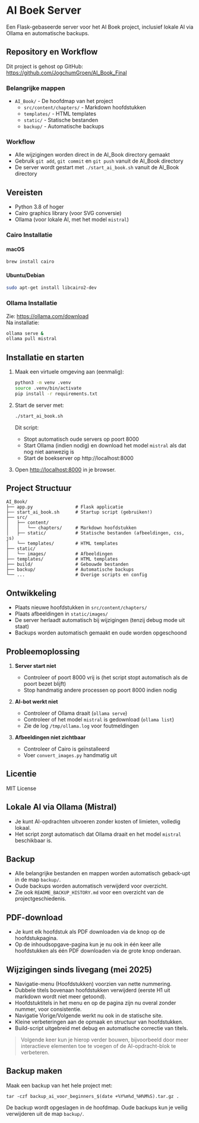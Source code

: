 # AI Boek Server

Een Flask-gebaseerde server voor het AI Boek project, inclusief lokale AI via Ollama en automatische backups.

## Repository en Workflow

Dit project is gehost op GitHub: https://github.com/JogchumGroen/AI_Book_Final

### Belangrijke mappen
- `AI_Book/` - De hoofdmap van het project
  - `src/content/chapters/` - Markdown hoofdstukken
  - `templates/` - HTML templates
  - `static/` - Statische bestanden
  - `backup/` - Automatische backups

### Workflow
- Alle wijzigingen worden direct in de AI_Book directory gemaakt
- Gebruik `git add`, `git commit` en `git push` vanuit de AI_Book directory
- De server wordt gestart met `./start_ai_book.sh` vanuit de AI_Book directory

## Vereisten

- Python 3.8 of hoger
- Cairo graphics library (voor SVG conversie)
- Ollama (voor lokale AI, met het model `mistral`)

### Cairo Installatie

#### macOS
```bash
brew install cairo
```

#### Ubuntu/Debian
```bash
sudo apt-get install libcairo2-dev
```

### Ollama Installatie

Zie: https://ollama.com/download  
Na installatie:  
```bash
ollama serve &
ollama pull mistral
```

## Installatie en starten

1. Maak een virtuele omgeving aan (eenmalig):
   ```bash
   python3 -m venv .venv
   source .venv/bin/activate
   pip install -r requirements.txt
   ```
2. Start de server met:
   ```bash
   ./start_ai_book.sh
   ```
   Dit script:
   - Stopt automatisch oude servers op poort 8000
   - Start Ollama (indien nodig) en download het model `mistral` als dat nog niet aanwezig is
   - Start de boekserver op http://localhost:8000

3. Open [http://localhost:8000](http://localhost:8000) in je browser.

## Project Structuur

```
AI_Book/
├── app.py                # Flask applicatie
├── start_ai_book.sh      # Startup script (gebruiken!)
├── src/
│   ├── content/
│   │   └── chapters/     # Markdown hoofdstukken
│   ├── static/           # Statische bestanden (afbeeldingen, css, js)
│   └── templates/        # HTML templates
├── static/
│   └── images/           # Afbeeldingen
├── templates/            # HTML templates
├── build/                # Gebouwde bestanden
├── backup/               # Automatische backups
└── ...                   # Overige scripts en config
```

## Ontwikkeling

- Plaats nieuwe hoofdstukken in `src/content/chapters/`
- Plaats afbeeldingen in `static/images/`
- De server herlaadt automatisch bij wijzigingen (tenzij debug mode uit staat)
- Backups worden automatisch gemaakt en oude worden opgeschoond

## Probleemoplossing

1. **Server start niet**
   - Controleer of poort 8000 vrij is (het script stopt automatisch als de poort bezet blijft)
   - Stop handmatig andere processen op poort 8000 indien nodig

2. **AI-bot werkt niet**
   - Controleer of Ollama draait (`ollama serve`)
   - Controleer of het model `mistral` is gedownload (`ollama list`)
   - Zie de log `/tmp/ollama.log` voor foutmeldingen

3. **Afbeeldingen niet zichtbaar**
   - Controleer of Cairo is geïnstalleerd
   - Voer `convert_images.py` handmatig uit

## Licentie

MIT License

## Lokale AI via Ollama (Mistral)

- Je kunt AI-opdrachten uitvoeren zonder kosten of limieten, volledig lokaal.
- Het script zorgt automatisch dat Ollama draait en het model `mistral` beschikbaar is.

## Backup
- Alle belangrijke bestanden en mappen worden automatisch geback-upt in de map `backup/`.
- Oude backups worden automatisch verwijderd voor overzicht.
- Zie ook `README_BACKUP_HISTORY.md` voor een overzicht van de projectgeschiedenis.

## PDF-download

- Je kunt elk hoofdstuk als PDF downloaden via de knop op de hoofdstukpagina.
- Op de inhoudsopgave-pagina kun je nu ook in één keer alle hoofdstukken als één PDF downloaden via de grote knop onderaan.

## Wijzigingen sinds livegang (mei 2025)

- Navigatie-menu (Hoofdstukken) voorzien van nette nummering.
- Dubbele titels bovenaan hoofdstukken verwijderd (eerste H1 uit markdown wordt niet meer getoond).
- Hoofdstuktitels in het menu en op de pagina zijn nu overal zonder nummer, voor consistentie.
- Navigatie Vorige/Volgende werkt nu ook in de statische site.
- Kleine verbeteringen aan de opmaak en structuur van hoofdstukken.
- Build-script uitgebreid met debug en automatische correctie van titels.

> Volgende keer kun je hierop verder bouwen, bijvoorbeeld door meer interactieve elementen toe te voegen of de AI-opdracht-blok te verbeteren.

## Backup maken

Maak een backup van het hele project met:

    tar -czf backup_ai_voor_beginners_$(date +%Y%m%d_%H%M%S).tar.gz .

De backup wordt opgeslagen in de hoofdmap. Oude backups kun je veilig verwijderen uit de map `backup/`.
